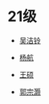 # 21级

- [吴洁铃](保研经验分享/21级/吴洁铃.md)

- [杨航](保研经验分享/21级/杨航.md)

- [王硕](保研经验分享/21级/王硕.md)

- [郭宗灏](保研经验分享/21级/郭宗灏.md)

